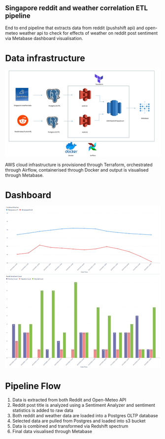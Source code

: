 ## Singapore reddit and weather correlation ETL pipeline

End to end pipeline that extracts data from reddit (pushshift api) and open-meteo weather api to check for effects of weather on reddit post sentiment via Metabase 
dashboard visualisation.



# Data infrastructure
![DE Infra](/assets/images/data_proj_flowchart.jpg)

AWS cloud infrastructure is provisioned through Terraform, orchestrated through Airflow, containerised through Docker and output is visualised through Metabase.

# Dashboard
![DE Infra](/assets/images/reddit_weather_dashboard.png)

# Pipeline Flow

1. Data is extracted from both Reddit and Open-Meteo API
2. Reddit post title is analyzed using a Sentiment Analyzer and sentiment statistics is added to raw data
3. Both reddit and weather data are loaded into a Postgres OLTP database
4. Selected data are pulled from Postgres and loaded into s3 bucket
5. Data is combined and transformed via Redshift spectrum
6. Final data visualised through Metabase
